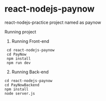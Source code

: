 # react-nodejs-paynow
react-nodejs-practice project named as paynow

 Running project

 1. Running Front-end
 ```
  cd react-nodejs-paynow
  cd PayNow
  npm install
  npm run dev
 ```

 2. Running Back-end
  ```
  cd react-nodejs-paynow
  cd PayNowBackend
  npm install
  node server.js
  ```